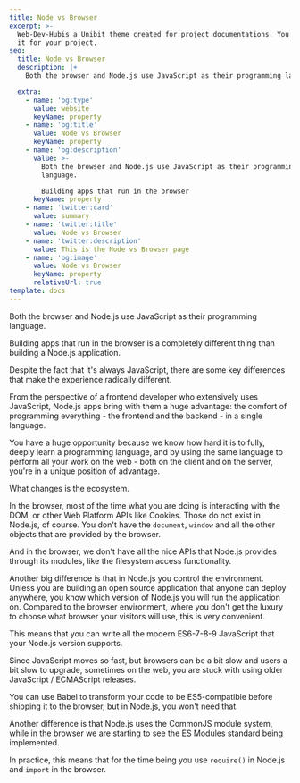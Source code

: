 ```yaml
---
title: Node vs Browser
excerpt: >-
  Web-Dev-Hubis a Unibit theme created for project documentations. You can use
  it for your project.
seo:
  title: Node vs Browser
  description: |+
    Both the browser and Node.js use JavaScript as their programming language.

  extra:
    - name: 'og:type'
      value: website
      keyName: property
    - name: 'og:title'
      value: Node vs Browser
      keyName: property
    - name: 'og:description'
      value: >-
        Both the browser and Node.js use JavaScript as their programming
        language.

        Building apps that run in the browser 
      keyName: property
    - name: 'twitter:card'
      value: summary
    - name: 'twitter:title'
      value: Node vs Browser
    - name: 'twitter:description'
      value: This is the Node vs Browser page
    - name: 'og:image'
      value: Node vs Browser
      keyName: property
      relativeUrl: true
template: docs
---
```


Both the browser and Node.js use JavaScript as their programming language.

Building apps that run in the browser is a completely different thing than building a Node.js application.

Despite the fact that it's always JavaScript, there are some key differences that make the experience radically different.

From the perspective of a frontend developer who extensively uses JavaScript, Node.js apps bring with them a huge advantage: the comfort of programming everything - the frontend and the backend - in a single language.

You have a huge opportunity because we know how hard it is to fully, deeply learn a programming language, and by using the same language to perform all your work on the web - both on the client and on the server, you're in a unique position of advantage.

What changes is the ecosystem.

In the browser, most of the time what you are doing is interacting with the DOM, or other Web Platform APIs like Cookies. Those do not exist in Node.js, of course. You don't have the `document`, `window` and all the other objects that are provided by the browser.

And in the browser, we don't have all the nice APIs that Node.js provides through its modules, like the filesystem access functionality.

Another big difference is that in Node.js you control the environment. Unless you are building an open source application that anyone can deploy anywhere, you know which version of Node.js you will run the application on. Compared to the browser environment, where you don't get the luxury to choose what browser your visitors will use, this is very convenient.

This means that you can write all the modern ES6-7-8-9 JavaScript that your Node.js version supports.

Since JavaScript moves so fast, but browsers can be a bit slow and users a bit slow to upgrade, sometimes on the web, you are stuck with using older JavaScript / ECMAScript releases.

You can use Babel to transform your code to be ES5-compatible before shipping it to the browser, but in Node.js, you won't need that.

Another difference is that Node.js uses the CommonJS module system, while in the browser we are starting to see the ES Modules standard being implemented.

In practice, this means that for the time being you use `require()` in Node.js and `import` in the browser.

